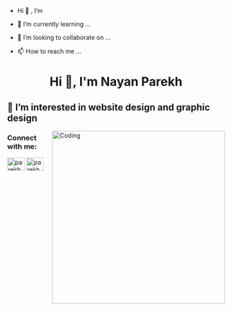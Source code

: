 - Hi 👋 , I’m 

- 🌱 I’m currently learning ...
- 💞️ I’m looking to collaborate on ...
- 📫 How to reach me ...

<h1 align="center">Hi 👋, I'm Nayan Parekh</h1>
<h2> 👀 I’m interested in website design and graphic design</h2>
<img align="right" alt="Coding" width="400" src="https://cdn.dribbble.com/users/2646423/screenshots/5507196/computer.gif">
<h3 align="left">Connect with me:</h3>
<p align="left">
 
<a href="https://www.linkedin.com/in/parekh-nayan-4650211a2/" target="blank"><img align="center" src="https://cdn.jsdelivr.net/npm/simple-icons@3.0.1/icons/linkedin.svg" alt="parekhnayan94" height="30" width="40" /></a>
<a href="https://www.instagram.com/parekhnayan94/" target="blank"><img align="center" src="https://cdn.jsdelivr.net/npm/simple-icons@3.0.1/icons/instagram.svg" alt="parekhnayan94" height="30" width="40" /></a>
</p>


